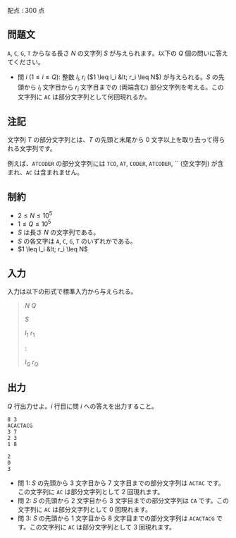 配点 : $300$ 点

## 問題文

`A`, `C`, `G`, `T` からなる長さ $N$ の文字列 $S$ が与えられます。以下の $Q$ 個の問いに答えてください。

- 問 $i$ ($1 \leq i \leq Q$): 整数 $l_i, r_i$ ($1 \leq l_i &lt; r_i \leq N$) が与えられる。$S$ の先頭から $l_i$ 文字目から $r_i$ 文字目までの (両端含む) 部分文字列を考える。この文字列に `AC` は部分文字列として何回現れるか。

## 注記

文字列 $T$ の部分文字列とは、$T$ の先頭と末尾から $0$ 文字以上を取り去って得られる文字列です。

例えば、`ATCODER` の部分文字列には `TCO`, `AT`, `CODER`, `ATCODER`, `` (空文字列) が含まれ、`AC` は含まれません。

## 制約

- $2 \leq N \leq 10^5$
- $1 \leq Q \leq 10^5$
- $S$ は長さ $N$ の文字列である。
- $S$ の各文字は `A`, `C`, `G`, `T` のいずれかである。
- $1 \leq l_i &lt; r_i \leq N$

## 入力

入力は以下の形式で標準入力から与えられる。

> $N$ $Q$
> 
> $S$
> 
> $l_1$ $r_1$
> 
> $:$
> 
> $l_Q$ $r_Q$

## 出力

$Q$ 行出力せよ。$i$ 行目に問 $i$ への答えを出力すること。

```input1
8 3
ACACTACG
3 7
2 3
1 8
```

```output1
2
0
3
```

- 問 $1$: $S$ の先頭から $3$ 文字目から $7$ 文字目までの部分文字列は `ACTAC` です。この文字列に `AC` は部分文字列として $2$ 回現れます。
- 問 $2$: $S$ の先頭から $2$ 文字目から $3$ 文字目までの部分文字列は `CA` です。この文字列に `AC` は部分文字列として $0$ 回現れます。
- 問 $3$: $S$ の先頭から $1$ 文字目から $8$ 文字目までの部分文字列は `ACACTACG` です。この文字列に `AC` は部分文字列として $3$ 回現れます。